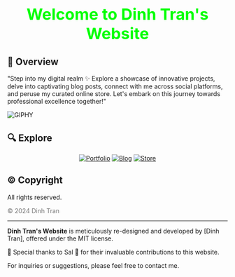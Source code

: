 <div align="center">
  <h1 id="title" style="font-size: 36px; font-weight: bold;color: #00ff00 ">Welcome to Dinh Tran's Website</h1>
</div>

## 📝 Overview
"Step into my digital realm ✨ Explore a showcase of innovative projects, delve into captivating blog posts, connect with me across social platforms, and peruse my curated online store. Let's embark on this journey towards professional excellence together!"

<div align= "center;">
    <img src="https://media.giphy.com/media/SHjOSDkKZ18qOHA5B5/giphy.gif" alt="GIPHY">
</div>

## 🔍 Explore

<p align="center">
    <a href="#"><img src="https://img.shields.io/badge/Portfolio-Home-red" alt="Portfolio"></a>
    <a href="#"><img src="https://img.shields.io/badge/Blog-Read-blue" alt="Blog"></a>
    <a href="#"><img src="https://img.shields.io/badge/Store-Shop-green" alt="Store"></a>
</p>

## © Copyright

All rights reserved.

<span style="font-size: 14px; color: #777;">&copy; 2024 Dinh Tran</span>

---

**Dinh Tran's Website** is meticulously re-designed and developed by [Dinh Tran], offered under the MIT license.

🌟 Special thanks to Sal 🌟 for their invaluable contributions to this website.

For inquiries or suggestions, please feel free to contact me.


